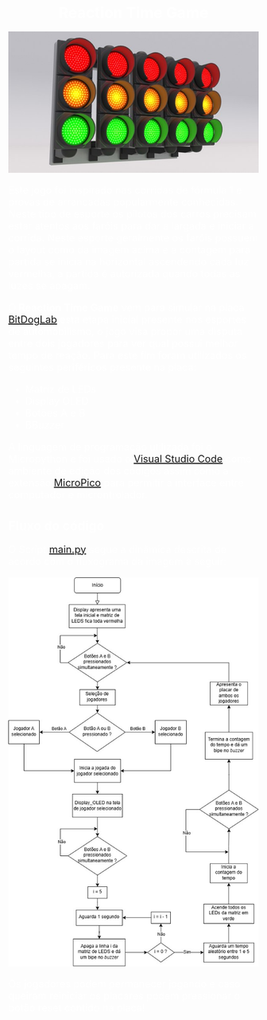<h1 style="color:white; font-size:30px; text-align:center;">Reaction Time Game</h1>

<div align="center">
    <img src="https://github.com/JCARNEIROX/EA801/blob/main/Projeto1/farol.jpg">
</div></div>

<p style="color:white; font-size:20px; text-align:left;">
    Este jogo foi inspirado nas corridas de fórmula 1 e provas de arrancadas popularmente conhecidas. Neste tipo de esporte os pilotos dos carros precisam estar atentos aos faróis para dar a largada e iniciar a corrida. Neste esporte geralmente os faróis possuem o layout como da imagem acima e a contagem para partida se inicia na horizontal ascendendo cada luz vermelha, a partida é autorizada quando todas as luzes se apagam.
</p>
<p style="color:white; font-size:20px; text-align:left;">
    O <b>Reaction Time Game</b> vem para simular na placa <a href="https://github.com/BitDogLab/BitDogLab" target="_blank">BitDogLab</a> esta etapa inicial presente nos esportes de automobilismo, o jogo visa propor uma disputa entre dois jogadores para ver qual possui melhor tempo de reação. Para este fim foram utilizados os seguintes periféricos presente na placa:
</p>
<ul style="color:white; font-size:20px";>
    <li>Matriz de LEDs</li>
    <li>Display OLED</li>
    <li>Botões A e B</li>
    <li>BBuzzer</li>
</ul>
<p style="color:white; font-size:20px; text-align:left;">
    A linguagem de programação utilizada foi o Micropython e foi usado o <a href="https://code.visualstudio.com/" target="_blank">Visual Studio Code</a> como ambiente de edição dos códigos assim como a extensão <a href="https://github.com/paulober/MicroPico" target="_blank">MicroPico</a> para permitir a interface entre computador e microntrolador.  
</p>
<h2 style="color:white; font-size:25px; text-align:left;">Fluxo do código</h1>
<p style="color:white; font-size:20px; text-align:left;">
    O Script <a href="https://github.com/JCARNEIROX/EA801/blob/main/Projeto1/main.py" target="_blank">main.py</a> segue a dinâmica descrita de acordo com o fluxograma da imagem à seguir:
</p>
<div align="center">
    <img src="https://github.com/JCARNEIROX/EA801/blob/main/Projeto1/fluxograma.jpg">
</div></div>
<p style="color:white; font-size:20px; text-align:left;">
    Os jogadores podem permanecer jogando e caso queiram reiniciar os placares podem pressionar o botão reset contido na placa!
</p>
